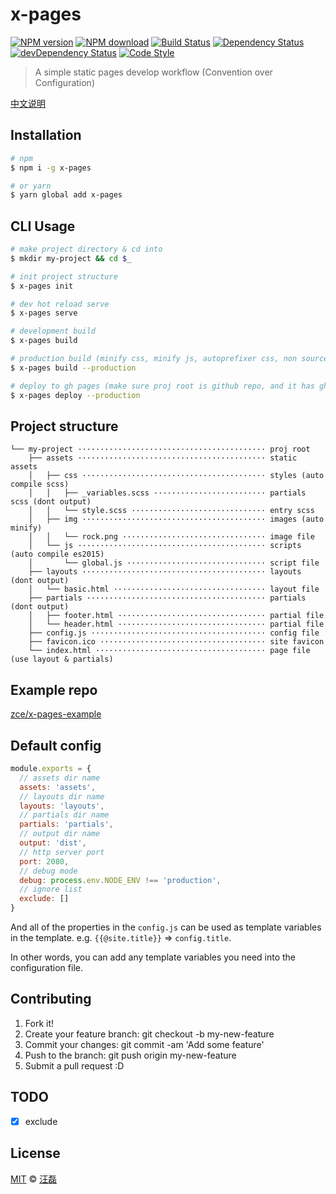 # x-pages

[![NPM version][npm-image]][npm-url]
[![NPM download][download-image]][download-url]
[![Build Status][travis-image]][travis-url]
[![Dependency Status][dependency-image]][dependency-url]
[![devDependency Status][devdependency-image]][devdependency-url]
[![Code Style][style-image]][style-url]

[npm-image]: https://badge.fury.io/js/x-pages.svg
[npm-url]: https://npmjs.org/package/x-pages
[download-image]: https://img.shields.io/npm/dm/x-pages.svg
[download-url]: https://npmjs.org/package/x-pages
[travis-image]: https://travis-ci.org/zce/x-pages.svg?branch=master
[travis-url]: https://travis-ci.org/zce/x-pages
[dependency-image]: https://david-dm.org/zce/x-pages/status.svg
[dependency-url]: https://david-dm.org/zce/x-pages
[devdependency-image]: https://david-dm.org/zce/x-pages/dev-status.svg
[devdependency-url]: https://david-dm.org/zce/x-pages?type=dev
[style-image]: https://img.shields.io/badge/code%20style-standard-brightgreen.svg
[style-url]: http://standardjs.com/

> A simple static pages develop workflow (Convention over Configuration)

[中文说明](README.zh-cn.md)

## Installation

```sh
# npm
$ npm i -g x-pages

# or yarn
$ yarn global add x-pages
```

## CLI Usage

```sh
# make project directory & cd into
$ mkdir my-project && cd $_

# init project structure
$ x-pages init

# dev hot reload serve
$ x-pages serve

# development build
$ x-pages build

# production build (minify css, minify js, autoprefixer css, non sourcemaps)
$ x-pages build --production

# deploy to gh pages (make sure proj root is github repo, and it has gh-pages branch)
$ x-pages deploy --production
```

## Project structure

```
└── my-project ·········································· proj root
    ├── assets ·········································· static assets
    │   ├── css ········································· styles (auto compile scss)
    │   │   ├── _variables.scss ························· partials scss (dont output)
    │   │   └── style.scss ······························ entry scss
    │   ├── img ········································· images (auto minify)
    │   │   └── rock.png ································ image file
    │   └── js ·········································· scripts (auto compile es2015)
    │       └── global.js ······························· script file
    ├── layouts ········································· layouts (dont output)
    │   └── basic.html ·································· layout file
    ├── partials ········································ partials (dont output)
    │   ├── footer.html ································· partial file
    │   └── header.html ································· partial file
    ├── config.js ······································· config file
    ├── favicon.ico ····································· site favicon
    └── index.html ······································ page file (use layout & partials)
```

## Example repo

[zce/x-pages-example](https://github.com/zce/x-pages-example)

## Default config

```js
module.exports = {
  // assets dir name
  assets: 'assets',
  // layouts dir name
  layouts: 'layouts',
  // partials dir name
  partials: 'partials',
  // output dir name
  output: 'dist',
  // http server port
  port: 2080,
  // debug mode
  debug: process.env.NODE_ENV !== 'production',
  // ignore list
  exclude: []
}
```

And all of the properties in the `config.js` can be used as template variables in the template. e.g. `{{@site.title}}` => `config.title`.

In other words, you can add any template variables you need into the configuration file.

## Contributing

1. Fork it!
2. Create your feature branch: git checkout -b my-new-feature
3. Commit your changes: git commit -am 'Add some feature'
4. Push to the branch: git push origin my-new-feature
5. Submit a pull request :D

## TODO

- [x] exclude

## License

[MIT](LICENSE) &copy; [汪磊](https://zce.me)

